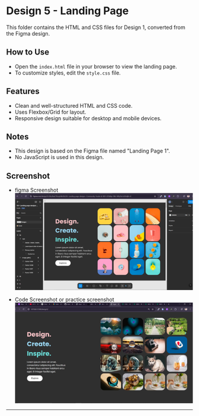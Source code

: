 # Design 5 - Landing Page

This folder contains the HTML and CSS files for Design 1, converted from the Figma design.

## How to Use

- Open the `index.html` file in your browser to view the landing page.
- To customize styles, edit the `style.css` file.

## Features

- Clean and well-structured HTML and CSS code.
- Uses Flexbox/Grid for layout.
- Responsive design suitable for desktop and mobile devices.

## Notes

- This design is based on the Figma file named "Landing Page 1".
- No JavaScript is used in this design.

## Screenshot
- figma Screenshot
![Design 5 Screenshot](/assets/design5/Screenshot%202025-05-24%20114737.png)

- Code Screenshot or practice screenshot
![Design 5 Screenshot](/assets/design5/Screenshot%202025-05-24%20114756.png)

---

